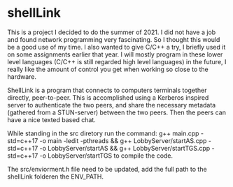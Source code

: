 # shellLink

This is a project I decided to do the summer of 2021. I did not have a job and found network programming very fascinating. So I thought this would be a good use of my time. I also wanted to give C/C++ a try, I briefly used it on some assignments earlier that year. I will mostly program in these lower level languages (C/C++ is still regarded high level languages) in the future, I really like the amount of control you get when working so close to the hardware.

ShellLink is a program that connects to computers terminals together directly, peer-to-peer. This is accomplished using a Kerberos inspired server to authenticate the two peers, and share the necessary metadata (gathered from a STUN-server) between the two peers. Then the peers can have a nice texted based chat.

While standing in the src diretory run the command: g++ main.cpp -std=c++17 -o main -ledit -pthreads && g++ LobbyServer/startAS.cpp -std=c++17 -o LobbyServer/startAS && g++ LobbyServer/startTGS.cpp -std=c++17 -o LobbyServer/startTGS to compile the code.

The src/enviorment.h file need to be updated, add the full path to the shellLink folderen the ENV_PATH.
